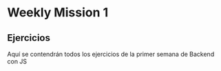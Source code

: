 # Weekly Mission 1

## Ejercicios

Aquí se contendrán todos los ejercicios de la primer semana de Backend con JS
